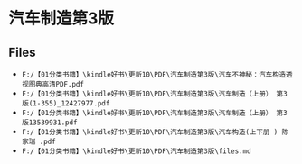 # 汽车制造第3版

## Files

- `F:/【01分类书籍】\kindle好书\更新10\PDF\汽车制造第3版\汽车不神秘：汽车构造透视图典高清PDF.pdf`
- `F:/【01分类书籍】\kindle好书\更新10\PDF\汽车制造第3版\汽车制造（上册） 第3版(1-355)_12427977.pdf`
- `F:/【01分类书籍】\kindle好书\更新10\PDF\汽车制造第3版\汽车制造（上册） 第3版13539931.pdf`
- `F:/【01分类书籍】\kindle好书\更新10\PDF\汽车制造第3版\汽车构造(上下册 ) 陈家瑞 .pdf`
- `F:/【01分类书籍】\kindle好书\更新10\PDF\汽车制造第3版\files.md`
